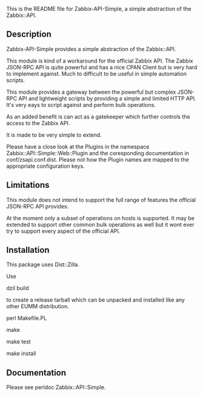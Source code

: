 This is the README file for Zabbix-API-Simple,
a simple abstraction of the Zabbix::API.

## Description

Zabbix-API-Simple provides
a simple abstraction of the Zabbix::API.

This module is kind of a workaround for the
official Zabbix API. The Zabbix JSON-RPC API
is quite powerful and has a nice CPAN Client
but is very hard to implement against. Much
to difficult to be useful in simple automation
scripts.

This module provides a gateway between the
powerful but complex JSON-RPC API and
lightweight scripts by providing a simple
and limited HTTP API. It's very eays to script
against and perform bulk operations.

As an added benefit is can act as a gatekeeper
which further controls the access to the Zabbix
API.

It is made to be very simple to extend.

Please have a close look at the Plugins in the
namespace Zabbix::API::Simple::Web::Plugin and
the coresponding documentation in conf/zsapi.conf.dist.
Please not how the Plugin names are mapped to the
appropriate configuration keys.

## Limitations

This module does not intend to support the full
range of features the official JSON-RPC API provides.

At the moment only a subset of operations on hosts is
supported. It may be extended to support other common
bulk operations as well but it wont ever try to
support every aspect of the official API.

## Installation

This package uses Dist::Zilla.

Use

dzil build

to create a release tarball which can be
unpacked and installed like any other EUMM
distribution.

perl Makefile.PL

make

make test

make install

## Documentation

Please see perldoc Zabbix::API::Simple.

